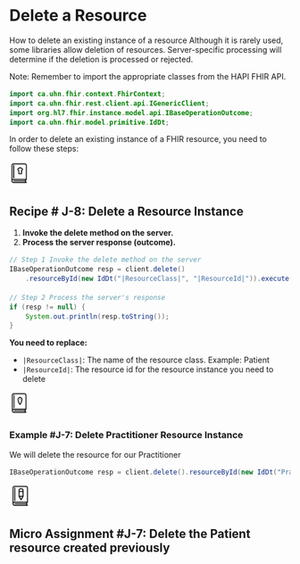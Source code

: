 # Delete a Resource
How to delete an existing instance of a resource
Although it is rarely used, some libraries allow deletion of resources. Server-specific processing will determine if the deletion is processed or rejected.

Note: Remember to import the appropriate classes from the HAPI FHIR API.

```java
import ca.uhn.fhir.context.FhirContext;
import ca.uhn.fhir.rest.client.api.IGenericClient;
import org.hl7.fhir.instance.model.api.IBaseOperationOutcome;
import ca.uhn.fhir.model.primitive.IdDt;
```

In order to delete an existing instance of a FHIR resource, you need to follow these steps:

![Receipe Icon](./images/recipe-icon.png)

## Recipe # J-8: Delete a Resource Instance
1. **Invoke the delete method on the server.**
2. **Process the server response (outcome).**

```java
// Step 1 Invoke the delete method on the server  
IBaseOperationOutcome resp = client.delete()
    .resourceById(new IdDt("|ResourceClass|", "|ResourceId|")).execute();  

// Step 2 Process the server's response  
if (resp != null) {  
    System.out.println(resp.toString());  
}
```

**You need to replace:**
- `|ResourceClass|`: The name of the resource class. Example: Patient
- `|ResourceId|`: The resource id for the resource instance you need to delete

![Example Icon](./images/example-icon.png)

### Example #J-7: Delete Practitioner Resource Instance
We will delete the resource for our Practitioner

```java
IBaseOperationOutcome resp = client.delete().resourceById(new IdDt("Practitioner", "79281")).execute();  
```

![Micro-Assignment](./images/micro-assignment-icon.png)

## Micro Assignment #J-7: Delete the Patient resource created previously
